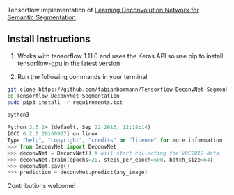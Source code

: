 Tensorflow implementation of [Learning Deconvolution Network for Semantic Segmentation](http://arxiv.org/pdf/1505.04366v1.pdf).
## Install Instructions

1. Works with tensorflow 1.11.0 and uses the Keras API so use pip to install tensorflow-gpu in the latest version

2. Run the following commands in your terminal

```zsh
git clone https://github.com/fabianbormann/Tensorflow-DeconvNet-Segmentation.git
cd Tensorflow-DeconvNet-Segmentation
sudo pip3 install -r requirements.txt

python3
```

```python
Python 3.5.2+ (default, Sep 22 2016, 12:18:14)
[GCC 6.2.0 20160927] on linux
Type "help", "copyright", "credits" or "license" for more information.
>>> from DeconvNet import DeconvNet
>>> deconvNet = DeconvNet() # will start collecting the VOC2012 data
>>> deconvNet.train(epochs=20, steps_per_epoch=500, batch_size=64)
>>> deconvNet.save()
>>> prediction = deconvNet.predict(any_image)
```

Contributions welcome!
